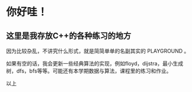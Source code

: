 # 你好哇！

## 这里是我存放C++的各种练习的地方

因为比较杂乱，不讲究什么形式，就是简简单单的名副其实的 PLAYGROUND 。

如果有空的话，我会更新一些经典算法的实现，例如floyd，dijstra，最小生成树，dfs，bfs等等。可能还有本学期数据与算法，课程里的练习和作业。

以上
